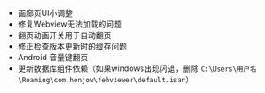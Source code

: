 - 画廊页UI小调整
- 修复Webview无法加载的问题
- 翻页动画开关用于自动翻页
- 修正检查版本更新时的缓存问题
- Android 音量键翻页
- 更新数据库组件依赖（如果windows出现闪退，删除 `C:\Users\用户名\Roaming\com.honjow\fehviewer\default.isar`）